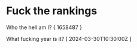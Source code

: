 # Fuck the rankings

Who the hell am I?
{ 1658487 }

What fucking year is it?
[ 2024-03-30T10:30:00Z ]
